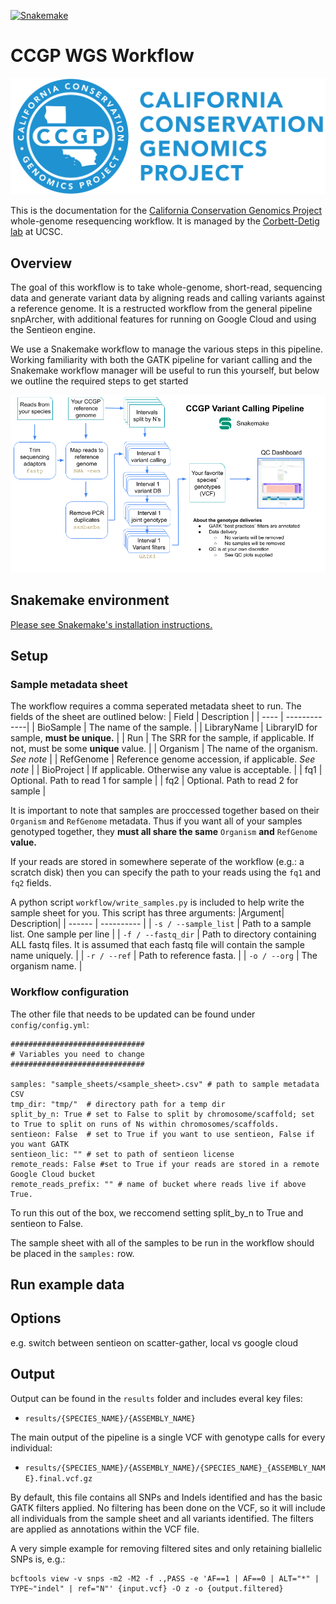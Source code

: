 [![Snakemake](https://img.shields.io/badge/snakemake-≥6.13.1-brightgreen.svg?style=flat)](https://snakemake.readthedocs.io)

# CCGP WGS Workflow

![CCGP logo](/docs/CCGPhorizontalblue.jpeg)

This is the documentation for the [California Conservation Genomics Project](https://www.ccgproject.org/about-us) whole-genome resequencing workflow. It is managed by the [Corbett-Detig lab](https://corbett-lab.github.io/) at UCSC. 

## Overview

The goal of this workflow is to take whole-genome, short-read, sequencing data and generate variant data by aligning reads and calling variants against a reference genome. It is a restructed workflow from the general pipeline snpArcher, with additional features for running on Google Cloud and using the Sentieon engine.     

We use a Snakemake workflow to manage the various steps in this pipeline. Working familiarity with both the GATK pipeline for variant calling and the Snakemake workflow manager will be useful to run this yourself, but below we outline the required steps to get started

![CCGP Workflow](/docs/ccgp_workflow.png)

## Snakemake environment

[Please see Snakemake's installation instructions.](https://snakemake.readthedocs.io/en/stable/getting_started/installation.html#installation)

## Setup
### Sample metadata sheet
The workflow requires a comma seperated metadata sheet to run. The fields of the sheet are outlined below:
| Field | Description |
| ---- | -------------|
| BioSample | The name of the sample. |
| LibraryName | LibraryID for sample, **must be unique.** |
| Run | The SRR for the sample, if applicable. If not, must be some **unique** value. |
| Organism | The name of the organism. *See note* |
| RefGenome | Reference genome accession, if applicable. *See note* |
| BioProject | If applicable. Otherwise any value is acceptable. |
| fq1 | Optional. Path to read 1 for sample |
| fq2 | Optional. Path to read 2 for sample | 

It is important to note that samples are proccessed together based on their `Organism` and `RefGenome` metadata. Thus if you want all of your samples genotyped together, they **must all share the same** `Organism` **and** `RefGenome` **value.** 

If your reads are stored in somewhere seperate of the workflow (e.g.: a scratch disk) then you can specify the path to your reads using the `fq1` and `fq2` fields. 

A python script `workflow/write_samples.py` is included to help write the sample sheet for you. This script has three arguments:
|Argument| Description|
| ------ | ---------- | 
| `-s / --sample_list` | Path to a sample list. One sample per line |
| `-f / --fastq_dir` | Path to directory containing ALL fastq files. It is assumed that each fastq file will contain the sample name uniquely. |
| `-r / --ref` | Path to reference fasta. |
| `-o / --org` | The organism name. |




### Workflow configuration
The other file that needs to be updated can be found under `config/config.yml`:

```
##############################
# Variables you need to change
##############################

samples: "sample_sheets/<sample_sheet>.csv" # path to sample metadata CSV 
tmp_dir: "tmp/"  # directory path for a temp dir 
split_by_n: True # set to False to split by chromosome/scaffold; set to True to split on runs of Ns within chromosomes/scaffolds.
sentieon: False  # set to True if you want to use sentieon, False if you want GATK
sentieon_lic: "" # set to path of sentieon license
remote_reads: False #set to True if your reads are stored in a remote Google Cloud bucket
remote_reads_prefix: "" # name of bucket where reads live if above True.
```

To run this out of the box, we reccomend setting split_by_n to True and sentieon to False. 

The sample sheet with all of the samples to be run in the workflow should be placed in the `samples:` row. 

## Run example data

## Options 

e.g. switch between sentieon on scatter-gather, local vs google cloud

## Output

Output can be found in the `results` folder and includes everal key files:

* `results/{SPECIES_NAME}/{ASSEMBLY_NAME}`

The main output of the pipeline is a single VCF with genotype calls for every individual: 

* `results/{SPECIES_NAME}/{ASSEMBLY_NAME}/{SPECIES_NAME}_{ASSEMBLY_NAME}.final.vcf.gz`

By default, this file contains all SNPs and Indels identified and has the basic GATK filters applied. No filtering has been done on the VCF, so it will include all individuals from the sample sheet and all variants identified. The filters are applied as annotations within the VCF file. 

A very simple example for removing filtered sites and only retaining biallelic SNPs is, e.g.:
```
bcftools view -v snps -m2 -M2 -f .,PASS -e 'AF==1 | AF==0 | ALT="*" | TYPE~"indel" | ref="N"' {input.vcf} -O z -o {output.filtered}
```


